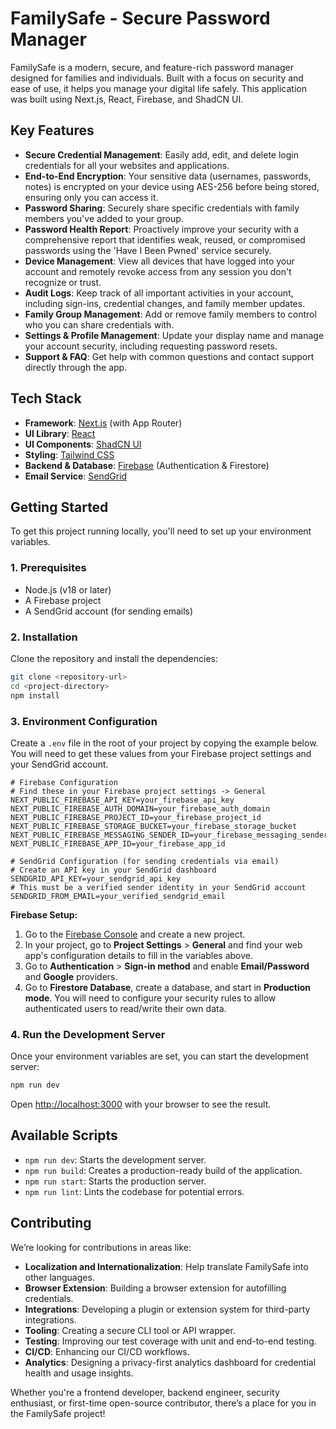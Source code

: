 # FamilySafe - Secure Password Manager

FamilySafe is a modern, secure, and feature-rich password manager designed for families and individuals. Built with a focus on security and ease of use, it helps you manage your digital life safely. This application was built using Next.js, React, Firebase, and ShadCN UI.

## Key Features

-   **Secure Credential Management**: Easily add, edit, and delete login credentials for all your websites and applications.
-   **End-to-End Encryption**: Your sensitive data (usernames, passwords, notes) is encrypted on your device using AES-256 before being stored, ensuring only you can access it.
-   **Password Sharing**: Securely share specific credentials with family members you've added to your group.
-   **Password Health Report**: Proactively improve your security with a comprehensive report that identifies weak, reused, or compromised passwords using the 'Have I Been Pwned' service securely.
-   **Device Management**: View all devices that have logged into your account and remotely revoke access from any session you don't recognize or trust.
-   **Audit Logs**: Keep track of all important activities in your account, including sign-ins, credential changes, and family member updates.
-   **Family Group Management**: Add or remove family members to control who you can share credentials with.
-   **Settings & Profile Management**: Update your display name and manage your account security, including requesting password resets.
-   **Support & FAQ**: Get help with common questions and contact support directly through the app.

## Tech Stack

-   **Framework**: [Next.js](https://nextjs.org/) (with App Router)
-   **UI Library**: [React](https://react.dev/)
-   **UI Components**: [ShadCN UI](https://ui.shadcn.com/)
-   **Styling**: [Tailwind CSS](https://tailwindcss.com/)
-   **Backend & Database**: [Firebase](https://firebase.google.com/) (Authentication & Firestore)
-   **Email Service**: [SendGrid](https://sendgrid.com/)

## Getting Started

To get this project running locally, you'll need to set up your environment variables.

### 1. Prerequisites

-   Node.js (v18 or later)
-   A Firebase project
-   A SendGrid account (for sending emails)

### 2. Installation

Clone the repository and install the dependencies:

```bash
git clone <repository-url>
cd <project-directory>
npm install
```

### 3. Environment Configuration

Create a `.env` file in the root of your project by copying the example below. You will need to get these values from your Firebase project settings and your SendGrid account.

```env
# Firebase Configuration
# Find these in your Firebase project settings -> General
NEXT_PUBLIC_FIREBASE_API_KEY=your_firebase_api_key
NEXT_PUBLIC_FIREBASE_AUTH_DOMAIN=your_firebase_auth_domain
NEXT_PUBLIC_FIREBASE_PROJECT_ID=your_firebase_project_id
NEXT_PUBLIC_FIREBASE_STORAGE_BUCKET=your_firebase_storage_bucket
NEXT_PUBLIC_FIREBASE_MESSAGING_SENDER_ID=your_firebase_messaging_sender_id
NEXT_PUBLIC_FIREBASE_APP_ID=your_firebase_app_id

# SendGrid Configuration (for sending credentials via email)
# Create an API key in your SendGrid dashboard
SENDGRID_API_KEY=your_sendgrid_api_key
# This must be a verified sender identity in your SendGrid account
SENDGRID_FROM_EMAIL=your_verified_sendgrid_email
```

**Firebase Setup:**
1.  Go to the [Firebase Console](https://console.firebase.google.com/) and create a new project.
2.  In your project, go to **Project Settings** > **General** and find your web app's configuration details to fill in the variables above.
3.  Go to **Authentication** > **Sign-in method** and enable **Email/Password** and **Google** providers.
4.  Go to **Firestore Database**, create a database, and start in **Production mode**. You will need to configure your security rules to allow authenticated users to read/write their own data.

### 4. Run the Development Server

Once your environment variables are set, you can start the development server:

```bash
npm run dev
```

Open [http://localhost:3000](http://localhost:3000) with your browser to see the result.

## Available Scripts

-   `npm run dev`: Starts the development server.
-   `npm run build`: Creates a production-ready build of the application.
-   `npm run start`: Starts the production server.
-   `npm run lint`: Lints the codebase for potential errors.

## Contributing

We’re looking for contributions in areas like:

-   **Localization and Internationalization**: Help translate FamilySafe into other languages.
-   **Browser Extension**: Building a browser extension for autofilling credentials.
-   **Integrations**: Developing a plugin or extension system for third-party integrations.
-   **Tooling**: Creating a secure CLI tool or API wrapper.
-   **Testing**: Improving our test coverage with unit and end-to-end testing.
-   **CI/CD**: Enhancing our CI/CD workflows.
-   **Analytics**: Designing a privacy-first analytics dashboard for credential health and usage insights.

Whether you're a frontend developer, backend engineer, security enthusiast, or first-time open-source contributor, there’s a place for you in the FamilySafe project!
